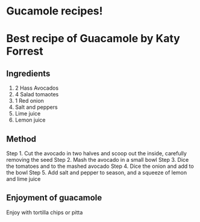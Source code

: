 # Gucamole recipes!

# Best recipe of Guacamole by Katy Forrest

## Ingredients
1. 2 Hass Avocados
2. 4 Salad tomaotes
3. 1 Red onion
4. Salt and peppers
5. Lime juice
6. Lemon juice


## Method 
Step 1. Cut the avocado in two halves and scoop out the inside, carefully removing the seed
Step 2. Mash the avocado in a small bowl
Step 3. Dice the tomatoes and to the mashed avocado
Step 4. Dice the onion and add to the bowl
Step 5. Add salt and pepper to season, and a squeeze of lemon and lime juice

## Enjoyment of guacamole
Enjoy with tortilla chips or pitta